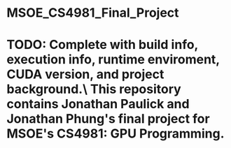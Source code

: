 # MSOE_CS4981_Final_Project
# TODO: Complete with build info, execution info, runtime enviroment, CUDA version, and project background.\  This repository contains Jonathan Paulick and Jonathan Phung's final project for MSOE's CS4981: GPU Programming.
